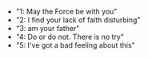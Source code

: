 * "1: May the Force be with you"
* "2: I find your lack of faith disturbing"
* "3: am your father"
* "4: Do or do not. There is no try"
* "5: I've got a bad feeling about this"
